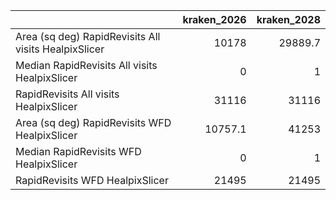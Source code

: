 |                                                      |   kraken_2026 |   kraken_2028 |
|:-----------------------------------------------------|--------------:|--------------:|
| Area (sq deg) RapidRevisits All visits HealpixSlicer |       10178   |       29889.7 |
| Median RapidRevisits All visits HealpixSlicer        |           0   |           1   |
| RapidRevisits All visits HealpixSlicer               |       31116   |       31116   |
| Area (sq deg) RapidRevisits WFD HealpixSlicer        |       10757.1 |       41253   |
| Median RapidRevisits WFD HealpixSlicer               |           0   |           1   |
| RapidRevisits WFD HealpixSlicer                      |       21495   |       21495   |
